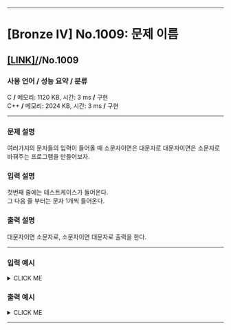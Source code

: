 <hr>

# [Bronze IV] No.1009: 문제 이름 

## [[LINK]/](http://ascode.org/problem.php?id=1009)/No.1009 

### 사용 언어 / 성능 요약 / 분류 

C **/** 메모리: 1120 KB, 시간: 3 ms **/** 구현 <br>
C++ **/** 메모리: 2024 KB, 시간: 3 ms **/** 구현 <br>

<hr>

### 문제 설명 

여러가지의 문자들의 입력이 들어올 때 소문자이면은 대문자로 대문자이면은 소문자로 바꿔주는 프로그램을 만들어보자. <br>

### 입력 설명 

첫번째 줄에는 테스트케이스가 들어온다. <br>
그 다음 줄 부터는 문자 1개씩 들어온다. <br>

### 출력 설명 

대문자이면 소문자로, 소문자이면 대문자로 출력을 한다. <br>

<hr>

### 입력 예시

<details><summary>CLICK ME</summary>
<pre>
<strong>4
a
z
A
Z</strong>
</pre>
</details>

### 출력 예시

<details><summary>CLICK ME</summary>
<pre>
<strong>A
Z
a
z</strong>
</pre>
</details>

<hr>
